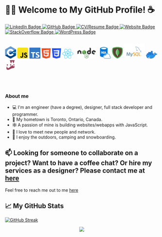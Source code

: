 <h1>👨‍💻 Welcome to My GitHub Profile! ☕️</h1>


<div id="badges">
  <a href="https://www.linkedin.com/in/joshrlehman/">
    <img src="https://img.shields.io/badge/LinkedIn-blue?style=for-the-badge&logo=linkedin&logoColor=white" alt="LinkedIn Badge"/>
  </a>
  <a href="https://github.com/joshl26">
    <img src="https://img.shields.io/badge/GitHub-black?style=for-the-badge&logo=github&logoColor=white" alt="GitHub Badge"/>
  </a>
  <a href="http://joshlehman.ca/">
    <img src="https://img.shields.io/badge/CV/Resume-darkgreen?style=for-the-badge&logo=cv/resume&logoColor=white" alt="CV/Resume Badge"/>
  </a>
  <a href="http://blackrock3d.ca">
    <img src="https://img.shields.io/badge/Website-brown?style=for-the-badge&logo=website&logoColor=white" alt="Website Badge"/>
  </a>
  <a href="https://stackoverflow.com/users/8840442/josh-lehman">
    <img src="https://img.shields.io/badge/StackOverflow-orange?style=for-the-badge&logo=stackoverflow&logoColor=white" alt="StackOverflow Badge"/>
  </a>
  <a href="http://blackrock3d.ca">
    <img src="https://img.shields.io/badge/WordPress-darkblue?style=for-the-badge&logo=wordpress&logoColor=white&theme=dark" alt="WordPress Badge"/>
  </a>
</div>
<br/>
<p align="left">  
   <a href="https://en.wikipedia.org/wiki/C%2B%2B" target="_blank" rel="noreferrer"><img src="https://raw.githubusercontent.com/joshl26/joshl26/main/assets/C%2B%2B_icon.svg" width="36" alt="C++" /></a>
<a href="https://en.wikipedia.org/wiki/JavaScript" target="_blank" rel="noreferrer"><img src="https://raw.githubusercontent.com/joshl26/joshl26/main/assets/JS_icon.svg" width="36" alt="JavaScript" /></a>
<a href="https://raw.githubusercontent.com/joshl26/joshl26/main/assets/ts-logo-128.svg" target="_blank" rel="noreferrer"><img src="https://raw.githubusercontent.com/joshl26/joshl26/main/assets/ts-logo-128.svg" width="36" alt="TypeScript" /></a>
  <a href="https://developer.mozilla.org/en-US/docs/Glossary/HTML5" target="_blank" rel="noreferrer"><img src="https://raw.githubusercontent.com/joshl26/joshl26/main/assets/HTML5_icon.svg" width="30" alt="HTML5" /></a>
  <a href="https://www.w3.org/TR/CSS/#css" target="_blank" rel="noreferrer"><img src="https://raw.githubusercontent.com/joshl26/joshl26/main/assets/CSS3_icon.svg" width="30" alt="CSS3" /></a>
<a href="https://reactjs.org/" target="_blank" rel="noreferrer"><img src="https://raw.githubusercontent.com/joshl26/joshl26/main/assets/REACT_icon.svg" width="36" alt="React" /></a>
<a style="padding:  0 10px 0 10px" href="https://nodejs.org/en/" target="_blank" rel="noreferrer"><img src="https://raw.githubusercontent.com/joshl26/joshl26/main/assets/NODEJS_icon.svg" width="60" alt="NodeJS" /></a>
<a href="https://raw.githubusercontent.com/joshl26/joshl26/main/assets/SQL_icon.svg" target="_blank" rel="noreferrer"><img src="https://raw.githubusercontent.com/joshl26/joshl26/main/assets/SQL_icon.svg" width="36" alt="SQL Azure Cloud DB"/></a>
<a href="https://www.mongodb.com/" target="_blank" rel="noreferrer"><img src="https://raw.githubusercontent.com/joshl26/joshl26/main/assets/MONGODB_icon.svg" width="35" alt="MongoDB" /></a>
<a href="https://www.mysql.com/" target="_blank" rel="noreferrer"><img src="https://raw.githubusercontent.com/joshl26/joshl26/main/assets/MYSQL_icon.svg" width="70" alt="MySQL" /></a>
<a href="https://raw.githubusercontent.com/joshl26/joshl26/main/assets/Moby-logo.png" target="_blank" rel="noreferrer"><img src="https://raw.githubusercontent.com/joshl26/joshl26/main/assets/Moby-logo.png" width="36" alt="Docker" /></a>
<a href="https://raw.githubusercontent.com/joshl26/joshl26/main/assets/Jest_Icon.png" target="_blank" rel="noreferrer"><img src="https://raw.githubusercontent.com/joshl26/joshl26/main/assets/Jest_Icon.png" width="36" alt="Jest" /></a>
 
</p>
<br/>
<div id = "badges">
  <a>
    <img src="https://komarev.com/ghpvc/?username=joshl26&style=flat-square&color=blue" alt=""/>
  </a>
</div>

### About me

- 💻 I'm an engineer (have a degree), designer, full stack developer and programmer.
- 📍 My hometown is Toronto, Ontario, Canada.
- 🕸️ A passion of mine is building websites/webapps with JavaScript.
- 🤝 I love to meet new people and network.
- 🎾 I enjoy the outdoors, camping and snowboarding.

## 📫 Looking for someone to collaborate on a project? Want to have a coffee chat? Or hire my services as a designer? Please contact me at [here](http://joshlehman.ca/contact) 

Feel free to reach me out to me [here](http://joshlehman.ca/contact)

## 📈 My GitHub Stats

<!--[[![Top Langs](https://github-readme-stats.vercel.app/api/top-langs/?username=joshl26&layout=compact&theme=prussian&hide_border=true&langs_count=10)](https://github.com/anuraghazra/github-readme-stats) ](url)-->

[![GitHub Streak](https://streak-stats.demolab.com/?user=joshl26&theme=prussian&hide_border=true&currStreakNum=2FD3EB&fire=pink&sideLabels=F00&date_format=[Y.]n.j)](https://git.io/streak-stats)

<p align="center">
  <img src="https://capsule-render.vercel.app/api?type=waving&color=gradient&height=65&section=footer"/>
</p>
